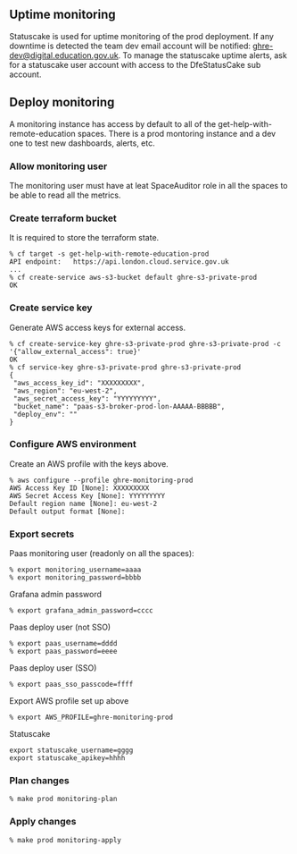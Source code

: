 ## Uptime monitoring
Statuscake is used for uptime monitoring of the prod deployment. If any downtime is detected the team dev email account will be notified: ghre-dev@digital.education.gov.uk.
To manage the statuscake uptime alerts, ask for a statuscake user account with access to the DfeStatusCake sub account.

## Deploy monitoring
A monitoring instance has access by default to all of the get-help-with-remote-education spaces.
There is a prod montoring instance and a dev one to test new dashboards, alerts, etc.

### Allow monitoring user
The monitoring user must have at leat SpaceAuditor role in all the spaces to be able to read all the metrics.

### Create terraform bucket
It is required to store the terraform state.
```
% cf target -s get-help-with-remote-education-prod
API endpoint:   https://api.london.cloud.service.gov.uk
...
% cf create-service aws-s3-bucket default ghre-s3-private-prod
OK
```

### Create service key
Generate AWS access keys for external access.
```
% cf create-service-key ghre-s3-private-prod ghre-s3-private-prod -c '{"allow_external_access": true}'
OK
% cf service-key ghre-s3-private-prod ghre-s3-private-prod
{
 "aws_access_key_id": "XXXXXXXXX",
 "aws_region": "eu-west-2",
 "aws_secret_access_key": "YYYYYYYYY",
 "bucket_name": "paas-s3-broker-prod-lon-AAAAA-BBBBB",
 "deploy_env": ""
}
```

### Configure AWS environment
Create an AWS profile with the keys above.
```
% aws configure --profile ghre-monitoring-prod
AWS Access Key ID [None]: XXXXXXXXX
AWS Secret Access Key [None]: YYYYYYYYY
Default region name [None]: eu-west-2
Default output format [None]:
```

### Export secrets
Paas monitoring user (readonly on all the spaces):
```
% export monitoring_username=aaaa
% export monitoring_password=bbbb
```
Grafana admin password
```
% export grafana_admin_password=cccc
```
Paas deploy user (not SSO)
```
% export paas_username=dddd
% export paas_password=eeee
```
Paas deploy user (SSO)
```
% export paas_sso_passcode=ffff
```
Export AWS profile set up above
```
% export AWS_PROFILE=ghre-monitoring-prod
```
Statuscake
```
export statuscake_username=gggg
export statuscake_apikey=hhhh
```
### Plan changes
```
% make prod monitoring-plan
```

### Apply changes
```
% make prod monitoring-apply
```
